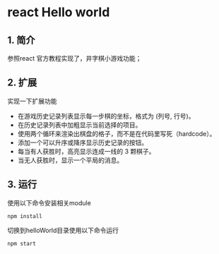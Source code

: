 # react Hello world

## 1. 简介

参照react 官方教程实现了，井字棋小游戏功能；

## 2. 扩展

实现一下扩展功能

- 在游戏历史记录列表显示每一步棋的坐标，格式为 (列号, 行号)。
- 在历史记录列表中加粗显示当前选择的项目。
- 使用两个循环来渲染出棋盘的格子，而不是在代码里写死（hardcode）。
- 添加一个可以升序或降序显示历史记录的按钮。
- 每当有人获胜时，高亮显示连成一线的 3 颗棋子。
- 当无人获胜时，显示一个平局的消息。

## 3. 运行

使用以下命令安装相关module

`npm install`

切换到helloWorld目录使用以下命令运行

`npm start`
